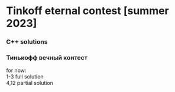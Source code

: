 # Tinkoff eternal  contest [summer 2023]
### C++ solutions
### Тинькофф вечный контест
for now:\
1-3 full solution\
4,12 partial solution
